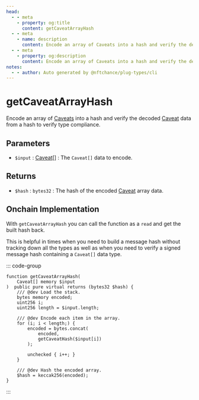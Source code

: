 ```yaml
---
head:
  - - meta
    - property: og:title
      content: getCaveatArrayHash
  - - meta
    - name: description
      content: Encode an array of Caveats into a hash and verify the decoded data to verify type compliance.
  - - meta
    - property: og:description
      content: Encode an array of Caveats into a hash and verify the decoded data to verify type compliance.
notes:
  - - author: Auto generated by @nftchance/plug-types/cli
---
```


# getCaveatArrayHash

Encode an array of [Caveats](/generated/base-types/Caveat) into a hash and verify the decoded [Caveat](/generated/base-types/Caveat) data from a hash to verify type compliance.

## Parameters

- `$input` : [Caveat[]](/generated/base-types/Caveat) : The `Caveat[]` data to encode.

## Returns

- `$hash` : `bytes32` : The hash of the encoded [Caveat](/generated/base-types/Caveat) array data.

## Onchain Implementation

With `getCaveatArrayHash` you can call the function as a `read` and get the built hash back.

This is helpful in times when you need to build a message hash without tracking down all the types as well as when you need to verify a signed message hash containing a `Caveat[]` data type.

::: code-group

```solidity [Types.sol:getCaveatArrayHash]
function getCaveatArrayHash(
	Caveat[] memory $input
)  public pure virtual returns (bytes32 $hash) {
	/// @dev Load the stack.
	bytes memory encoded;
	uint256 i;
	uint256 length = $input.length;

	/// @dev Encode each item in the array.
	for (i; i < length;) {
		encoded = bytes.concat(
			encoded,
			getCaveatHash($input[i])
		);

		unchecked { i++; }
	}

	/// @dev Hash the encoded array.
	$hash = keccak256(encoded);
}
```

:::
